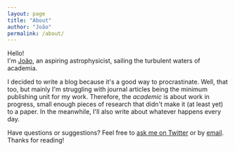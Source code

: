 ```yaml
---
layout: page
title: "About"
author: "João"
permalink: /about/
---
```


Hello! <br> I'm [João](http://www.iastro.pt/~jfaria), an aspiring astrophysicist,
sailing the turbulent waters of academia.

<!-- </p> -->
I decided to write a blog because it's a good way to procrastinate.
Well, that too, but mainly I'm struggling with journal articles
being the minimum publishing unit for my work.
Therefore, the _academic_ is about work in progress,
small enough pieces of research 
that didn't make it (at least yet) to a paper.
In the meanwhile, I'll also write about whatever happens every day.



Have questions or suggestions? 
Feel free to [ask me on Twitter](https://twitter.com/astroaware)
or by [email](mailto:joao.faria@astro.up.pt). <br>
Thanks for reading!


